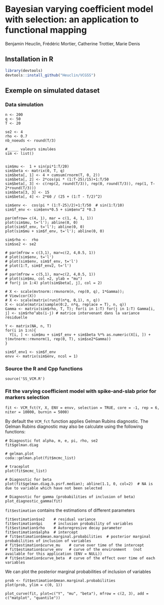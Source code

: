 
# Bayesian varying coefficient model with selection: an application to functional mapping

Benjamin Heuclin, Frédéric Mortier, Catherine Trottier, Marie Denis


## Installation in R

``` r
library(devtools)
devtools::install_github("Heuclin/VCGSS")
```


## Exemple on simulated dataset

### Data simulation 
```{r}
n <- 200
q <- 50
T <- 20

se2 <- 4
rho <- 0.7
nb_noeuds <- round(T/3)
 
#_____ valeurs simulées
sim <- list()


sim$mu <-  1 + sin(pi*1:T/20) 
sim$beta <- matrix(0, T, q)
sim$beta[, 1] <- 4 + cumsum(rnorm(T, 0, 2))
sim$beta[, 2] <- 2*cos(pi * (1:T-25)/15)+1:T/50
sim$beta[, 3] <- c(rep(2, round(T/3)), rep(0, round(T/3)), rep(1, T-2*round(T/3)))
sim$beta[3, 3] <- 15
sim$beta[, 4] <- 2*60 / (25 + (1:T - T/2)^2)

sim$env <-  cos(pi * (1:T-25)/2)+1:T/50  # sin(1:T/10)
sim$f_env <- sim$env*0.5 + sim$env^2 *0.3

par(mfrow= c(4, 1), mar = c(1, 4, 1, 1))
plot(sim$mu, t='l'); abline(0, 0)
plot(sim$f_env, t='l'); abline(0, 0)
plot(sim$mu + sim$f_env, t='l'); abline(0, 0)

sim$rho <-  rho
sim$se2 <- se2

# par(mfrow = c(3,1), mar=c(2, 4,0.5, 1))
# plot(sim$env, t='l')
# plot(sim$env, sim$f_env, t='l')
# plot(1:T, sim$f_env2, t='l')
# 
# par(mfrow = c(5,1), mar=c(2, 4,0.5, 1))
# plot(sim$mu, col =2, ylab = "mu")
# for(j in 1:4) plot(sim$beta[, j], col = 2)

# X <- scale(mvtnorm::rmvnorm(n, rep(0, q), 1*Gamma));
# View(cor(X))
# X <- scale(matrix(runif(n*q, 0,1), n, q))
X <- scale(matrix(sample(0:2, n*q, replace = T), n, q))
Gamma <- matrix(sim$rho, T, T); for(i in 1:T) for(j in 1:T) Gamma[i, j] <- sim$rho^abs(i-j) # matrice intervenant dans la variance résiduelle

Y <- matrix(NA, n, T)
for(i in 1:n){
  Y[i, ] <- sim$mu + sim$f_env + sim$beta %*% as.numeric(X[i, ]) + t(mvtnorm::rmvnorm(1, rep(0, T), sim$se2*Gamma))   
}

sim$f_env1 <- sim$f_env
envv <- matrix(sim$env, ncol = 1)
```

### Source the R and Cpp functions 
```{r}
source('SS_VCM.R')
```
### Fit the varying coefficient model with spike-and-slab prior for markers selection 
```{r}
fit <- VCM_fct(Y, X, ENV = envv, selection = TRUE, core = -1, rep = 6, niter = 10000, burnin = 5000)
```

By default the `VCM_fct` function applies Gelman Rubins diagnostic.
The Gelman Rubins diagnostic may also be calculate using the following functions:

```{r}
# Diagnostic fot alpha, m, e, pi, rho, se2
fit$gelman.diag

# gelman.plot
coda::gelman.plot(fit$mcmc_list)

# traceplot
plot(fit$mcmc_list)

# Diagnostic for beta
plot(fit$gelman.diag.b.psrf.median); abline(1.1, 0, col=2)  # NA is due to variable which have not been selected

# Diagnostic for gamma (probabilities of inclusion of beta)
plot_diagnostic_gamma(fit)

```

`fit$estimation` contains the estimations of different parameters 

```{r}
fit$estimation$se2    # residual variance
fit$estimation$pi     # inclusion probability of variables
fit$estimation$rho    # Autoregresive decay parameter
fit$estimation$alpha  # intercept
# fit$estimation$mean.marginal.probabilities  # posterior marginal probabilities of inclusion of variables
# fit$estimation$curve_mu    # curve over time of the intercept
# fit$estimation$curve_env   # curve of the environment   (not available for this application (ENV = NULL))
# fit$estimation$curve_beta  # curve of the effect over time of each variables
```

We can plot the posterior marginal probabilities of inclusion of variables

```{r}
prob <- fit$estimation$mean.marginal.probabilities
plot(prob, ylim = c(0, 1))
```


```{r}
plot_curve(fit, plot=c("Y", "mu", "beta"), mfrow = c(2, 3), add = c("matplot", "quantile"))

```



